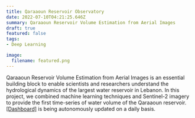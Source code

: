 ```yaml
---
title: Qaraaoun Reservoir Observatory
date: 2022-07-10T04:21:25.646Z
summary: Qaraaoun Reservoir Volume Estimation from Aerial Images
draft: true
featured: false
tags:
- Deep Learning

image:
  filename: featured.png
---
```

Qaraaoun Reservoir Volume Estimation from Aerial Images is an essential building block to enable scientists and researchers understand the hydrological dynamics of the largest water reservoir in Lebanon. In this project, we combined machine learning techniques and Sentinel-2 imagery to provide the first time-series of water volume of the Qaraaoun reservoir. <a href="http://geoai.cnrs.edu.lb/qaraaoun" target="_blank">[Dashboard]</a> is being autonomously updated on a daily basis.


